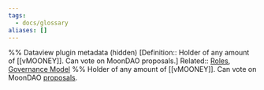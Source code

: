 ```yaml
---
tags:
  - docs/glossary
aliases: []
---
```

%% Dataview plugin metadata (hidden)
[Definition:: Holder of any amount of [[vMOONEY]]. Can vote on MoonDAO proposals.]
Related:: [Roles](Roles.md), [Governance Model](Governance%20Model.md)
%%
Holder of any amount of [[vMOONEY]]. Can vote on MoonDAO [proposals](../../docs/Projects.md).